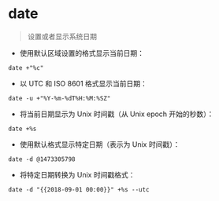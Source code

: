 # date

> 设置或者显示系统日期

- 使用默认区域设置的格式显示当前日期：

`date +"%c"`

- 以 UTC 和 ISO 8601 格式显示当前日期：

`date -u +"%Y-%m-%dT%H:%M:%SZ"`

- 将当前日期显示为 Unix 时间戳（从 Unix epoch 开始的秒数）：

`date +%s`

- 使用默认格式显示特定日期（表示为 Unix 时间戳）：

`date -d @1473305798`

- 将特定日期转换为 Unix 时间戳格式：

`date -d "{{2018-09-01 00:00}}" +%s --utc`

[#]: contributors: ([Datura stramonium L.]，[jrg])
